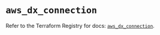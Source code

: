 # `aws_dx_connection`

Refer to the Terraform Registry for docs: [`aws_dx_connection`](https://registry.terraform.io/providers/hashicorp/aws/6.10.0/docs/resources/dx_connection).
